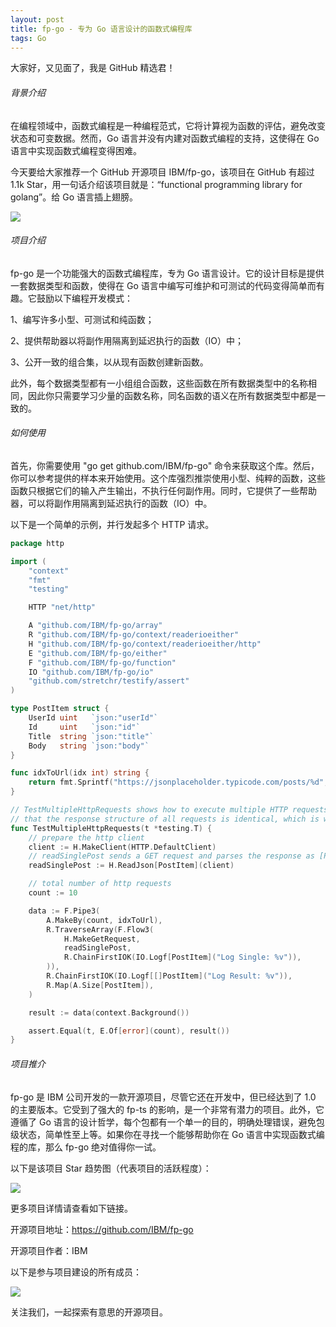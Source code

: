 ```yaml
---
layout: post
title: fp-go - 专为 Go 语言设计的函数式编程库
tags: Go
---
```


大家好，又见面了，我是 GitHub 精选君！

###### 背景介绍

在编程领域中，函数式编程是一种编程范式，它将计算视为函数的评估，避免改变状态和可变数据。然而，Go 语言并没有内建对函数式编程的支持，这使得在 Go 语言中实现函数式编程变得困难。

今天要给大家推荐一个 GitHub 开源项目 IBM/fp-go，该项目在 GitHub 有超过 1.1k Star，用一句话介绍该项目就是：“functional programming library for golang”。给 Go 语言插上翅膀。


![](https://raw.githubusercontent.com/IBM/fp-go/master/resources/images/logo.png)

###### 项目介绍

fp-go 是一个功能强大的函数式编程库，专为 Go 语言设计。它的设计目标是提供一套数据类型和函数，使得在 Go 语言中编写可维护和可测试的代码变得简单而有趣。它鼓励以下编程开发模式：

1、编写许多小型、可测试和纯函数；

2、提供帮助器以将副作用隔离到延迟执行的函数（IO）中；

3、公开一致的组合集，以从现有函数创建新函数。

此外，每个数据类型都有一小组组合函数，这些函数在所有数据类型中的名称相同，因此你只需要学习少量的函数名称，同名函数的语义在所有数据类型中都是一致的。

###### 如何使用

首先，你需要使用 "go get github.com/IBM/fp-go" 命令来获取这个库。然后，你可以参考提供的样本来开始使用。这个库强烈推崇使用小型、纯粹的函数，这些函数只根据它们的输入产生输出，不执行任何副作用。同时，它提供了一些帮助器，可以将副作用隔离到延迟执行的函数（IO）中。

以下是一个简单的示例，并行发起多个 HTTP 请求。

```go
package http

import (
	"context"
	"fmt"
	"testing"

	HTTP "net/http"

	A "github.com/IBM/fp-go/array"
	R "github.com/IBM/fp-go/context/readerioeither"
	H "github.com/IBM/fp-go/context/readerioeither/http"
	E "github.com/IBM/fp-go/either"
	F "github.com/IBM/fp-go/function"
	IO "github.com/IBM/fp-go/io"
	"github.com/stretchr/testify/assert"
)

type PostItem struct {
	UserId uint   `json:"userId"`
	Id     uint   `json:"id"`
	Title  string `json:"title"`
	Body   string `json:"body"`
}

func idxToUrl(idx int) string {
	return fmt.Sprintf("https://jsonplaceholder.typicode.com/posts/%d", idx+1)
}

// TestMultipleHttpRequests shows how to execute multiple HTTP requests in parallel assuming
// that the response structure of all requests is identical, which is why we can use [R.TraverseArray]
func TestMultipleHttpRequests(t *testing.T) {
	// prepare the http client
	client := H.MakeClient(HTTP.DefaultClient)
	// readSinglePost sends a GET request and parses the response as [PostItem]
	readSinglePost := H.ReadJson[PostItem](client)

	// total number of http requests
	count := 10

	data := F.Pipe3(
		A.MakeBy(count, idxToUrl),
		R.TraverseArray(F.Flow3(
			H.MakeGetRequest,
			readSinglePost,
			R.ChainFirstIOK(IO.Logf[PostItem]("Log Single: %v")),
		)),
		R.ChainFirstIOK(IO.Logf[[]PostItem]("Log Result: %v")),
		R.Map(A.Size[PostItem]),
	)

	result := data(context.Background())

	assert.Equal(t, E.Of[error](count), result())
}
```

###### 项目推介

fp-go 是 IBM 公司开发的一款开源项目，尽管它还在开发中，但已经达到了 1.0 的主要版本。它受到了强大的 fp-ts 的影响，是一个非常有潜力的项目。此外，它遵循了 Go 语言的设计哲学，每个包都有一个单一的目的，明确处理错误，避免包级状态，简单性至上等。如果你在寻找一个能够帮助你在 Go 语言中实现函数式编程的库，那么 fp-go 绝对值得你一试。


以下是该项目 Star 趋势图（代表项目的活跃程度）：

![](https://api.star-history.com/svg?repos=IBM/fp-go&type=Timeline)

更多项目详情请查看如下链接。

开源项目地址：https://github.com/IBM/fp-go 

开源项目作者：IBM

以下是参与项目建设的所有成员：

![](https://contrib.rocks/image?repo=IBM/fp-go)

关注我们，一起探索有意思的开源项目。

